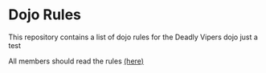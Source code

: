 Dojo Rules
==========

This repository contains a list of dojo rules for the Deadly Vipers dojo
just a test

All members should read the rules [(here)](https://github.com/deadlyvipers)
